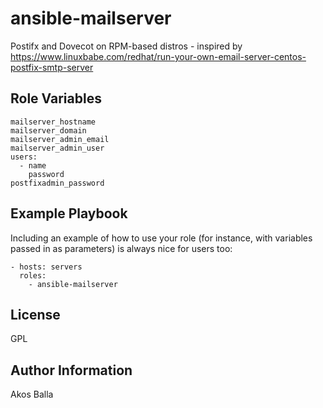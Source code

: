 ansible-mailserver
==================

Postifx and Dovecot on RPM-based distros - inspired by https://www.linuxbabe.com/redhat/run-your-own-email-server-centos-postfix-smtp-server

Role Variables
--------------

    mailserver_hostname
    mailserver_domain
    mailserver_admin_email
    mailserver_admin_user
    users:
      - name
        password
    postfixadmin_password
Example Playbook
----------------

Including an example of how to use your role (for instance, with variables passed in as parameters) is always nice for users too:

    - hosts: servers
      roles:
        - ansible-mailserver

License
-------

GPL

Author Information
------------------

Akos Balla
